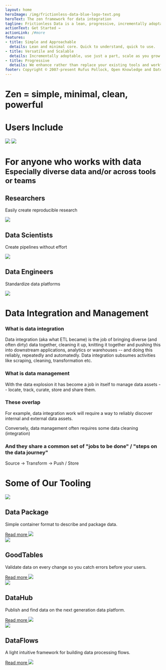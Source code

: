 ```yaml
---
layout: home
heroImage: /img/frictionless-data-blue-logo-text.png
heroText: The zen framework for data integration
tagline: Frictionless Data is a lean, progressive, incrementally adoptable data framework that brings simplicity and grace to the data experience whether you're wrangling a CSV or engineering complex pipelines with terabytes. Its core is a set of ultra-simple patterns for describing data that make it much easier to a) move data between tools and people b) assemble pipelines, validate data and carry out many other aspects of data integration c) create new tools for doing the above.
actionText: Get Started →
actionLink: /#more
features:
- title: Simple and Approachable
  details: Lean and minimal core. Quick to understand, quick to use.
- title: Versatile and Scalable
  details: Incrementally adoptable, use just a part, scale as you grow.
- title: Progressive
  details: We enhance rather than replace your existing tools and workflows.
footer: Copyright © 2007-present Rufus Pollock, Open Knowledge and Datopian
---
```


# Zen = simple, minimal, clean, powerful

<h1 class="text-center">Users Include</h1>
<img class="w-64" src="https://numfocus.org/wp-content/uploads/2016/07/pandas-logo-300.png" />
<img class="w-32" src="https://upload.wikimedia.org/wikipedia/commons/7/7c/Kaggle_logo.png" />


<h1 class="text-center" id="more">For anyone who works with data<br/><small>Especially diverse data and/or across tools or teams</small></h1>

<div class="features">
  <div class="feature">
    <h2>Researchers</h2>
    <p>Easily create reproducible research</p>
    <img src="/img/home/for-researchers.svg" />
  </div>
  <div class="feature">
    <h2>Data Scientists</h2>
    <p>Create pipelines without effort</p>
    <img src="/img/home/for-data-scientists.svg" />
  </div>
  <div class="feature">
    <h2>Data Engineers</h2>
    <p>Standardize data platforms</p>
    <img src="/img/home/for-data-engineers.svg" />
  </div>
</div>

<h1 class="text-center">Data Integration and Management</h1>

### What is data integration

Data integration (aka what ETL became) is the job of bringing diverse (and often dirty) data together, cleaning it up, knitting it together and pushing this into downstream applications, analytics or warehouses -- and doing this reliably, repeatedly and automatedly. Data integration subsumes activities like scraping, cleaning, transformation etc.

### What is data management

With the data explosion it has become a job in itself to manage data assets -- locate, track, curate, store and share them.

### These overlap

For example, data integration work will require a way to reliably discover internal and external data assets.

Conversely, data management often requires some data cleaning (integration)

### And they share a common set of "jobs to be done" / "steps on the data journey"

Source -> Transform -> Push / Store

<JobsDiagram class="px-48 pt-12"></JobsDiagram>

<h1 class="text-center">Some of Our Tooling</h1>

<div class="container flex flex-row py-12">
  <div class="w-1/4 text-center mx-auto">
    <img class="w-24 mx-auto" src="/img/home/data-package-icon-2.svg"></img>
    <h2 class="text-xl pt-4 font-medium">Data Package</h2>
    <p class="text-lg font-light pt-4">Simple container format to describe and package data.</p>
    <a href="https://github.com/frictionlessdata/datapackage-py" class="links-github">Read more <img src="https://image.flaticon.com/icons/png/512/724/724827.png" class="w-4 h-4 inline"/></a>
  </div>
    <div class="w-1/4 mx-auto text-center pl-8">
    <img class="w-24 mx-auto" src="/img/home/goodtables-icon.svg"></img>
    <h2 class="text-xl pt-4 font-medium">GoodTables</h2>
    <p class="text-lg font-light pt-4">Validate data on every change so you catch errors before your users.</p>
    <a href="https://github.com/frictionlessdata/goodtables-py" class="links-github">Read more <img src="https://image.flaticon.com/icons/png/512/724/724827.png" class="w-4 h-4 inline"/></a>
  </div>
    <div class="w-1/4 mx-auto text-center pl-8">
    <img class="w-24 mx-auto" src="/img/home/datahub-icon.svg"></img>
    <h2 class="text-xl pt-4 font-medium">DataHub</h2>
    <p class="text-lg font-light pt-4">Publish and find data on the next generation data platform.</p>
    <a href="https://datahub.io/" class="links-github">Read more <img src="https://image.flaticon.com/icons/png/512/724/724827.png" class="w-4 h-4 inline"/></a>
  </div>
    <div class="w-1/4 mx-auto text-center pl-8">
    <img class="w-24 mx-auto" src="/img/home/dataflows-icon.svg"></img>
    <h2 class="text-xl pt-4 font-medium">DataFlows</h2>
    <p class="text-lg font-light pt-4">A light intuitive framework for building data processing flows.</p>
    <a href="https://github.com/datahq/dataflows" class="links-github">Read more <img src="https://image.flaticon.com/icons/png/512/724/724827.png" class="w-4 h-4 inline"/></a>
  </div>
</div>

<script>
import JobsDiagram from "@theme/components/JobsDiagram.vue";

export default {
  components: { JobsDiagram }
};
</script>

